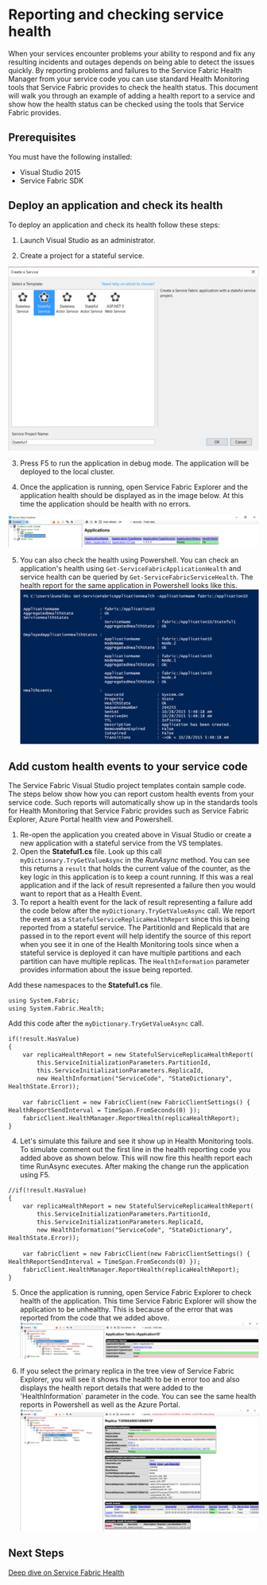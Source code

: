 <properties
   pageTitle="Service Fabric How to report and check health | Microsoft Azure"
   description="This article describes how you can send health reports from your service code and check your service's health using the Health Monitoring tools that Azure Service Fabric provides"
   services="service-fabric"
   documentationCenter=".net"
   authors="kunaldsingh"
   manager="timlt"
   editor=""/>

<tags
   ms.service="service-fabric"
   ms.devlang="dotnet"
   ms.topic="article"
   ms.tgt_pltfrm="NA"
   ms.workload="NA"
   ms.date="11/05/2015"
   ms.author="kunalds"/>


# Reporting and checking service health
When your services encounter problems your ability to respond and fix any resulting incidents and outages depends on being able to detect the issues quickly. By reporting problems and failures to the Service Fabric Health Manager from your service code you can use standard Health Monitoring tools that Service Fabric provides to check the health status. This document will walk you through an example of adding a health report to a service and show how the health status can be checked using the tools that Service Fabric provides.

## Prerequisites
You must have the following installed:
   * Visual Studio 2015
   * Service Fabric SDK

## Deploy an application and check its health
To deploy an application and check its health follow these steps:

1. Launch Visual Studio as an administrator.

2. Create a project for a stateful service.

  ![Create a Service Fabric Application with Stateful Service](./media/service-fabric-diagnostics-how-to-report-and-check-service-health/create-stateful-service-application.png)

3. Press F5 to run the application in debug mode. The application will be deployed to the local cluster.

4. Once the application is running, open Service Fabric Explorer and the application health should be displayed as in the image below. At this time the application should be health with no errors.

  ![Healthy Application in Service Fabric Explorer](./media/service-fabric-diagnostics-how-to-report-and-check-service-health/sfe-healthy-app.png)

5. You can also check the health using Powershell. You can check an application's health using ```Get-ServiceFabricApplicationHealth``` and service health can be queried by ```Get-ServiceFabricServiceHealth```. The health report for the same application in Powershell looks like this.
![Healthy Application in Powershell](./media/service-fabric-diagnostics-how-to-report-and-check-service-health/ps-healthy-app.png)

## Add custom health events to your service code
The Service Fabric Visual Studio project templates contain sample code. The steps below show how you can report custom health events from your service code. Such reports will automatically show up in the standards tools for Health Monitoring that Service Fabric provides such as Service Fabric Explorer, Azure Portal health view and Powershell.

1. Re-open the application you created above in Visual Studio or create a new application with a stateful service from the VS templates.
2. Open the **Stateful1.cs** file. Look up this call `myDictionary.TryGetValueAsync` in the *RunAsync* method. You can see this returns a `result` that holds the current value of the counter, as the key logic in this application is to keep a count running. If this was a real application and if the lack of result represented a failure then you would want to report that as a Health Event.
3. To report a health event for the lack of result representing a failure add the code below after the `myDictionary.TryGetValueAsync` call. We report the event as a `StatefulServiceReplicaHealthReport` since this is being reported from a stateful service. The PartitionId and ReplicaId that are passed in to the report event will help identify the source of this report when you see it in one of the Health Monitoring tools since when a stateful service is deployed it can have multiple partitions and each partition can have multiple replicas. The `HealthInformation` parameter provides information about the issue being reported.

Add these namespaces to the **Stateful1.cs** file.
```
using System.Fabric;
using System.Fabric.Health;
```

Add this code after the `myDictionary.TryGetValueAsync` call.
```
if(!result.HasValue)
{
    var replicaHealthReport = new StatefulServiceReplicaHealthReport(
        this.ServiceInitializationParameters.PartitionId,
        this.ServiceInitializationParameters.ReplicaId,
        new HealthInformation("ServiceCode", "StateDictionary", HealthState.Error));

    var fabricClient = new FabricClient(new FabricClientSettings() { HealthReportSendInterval = TimeSpan.FromSeconds(0) });
    fabricClient.HealthManager.ReportHealth(replicaHealthReport);
}
```

4. Let's simulate this failure and see it show up in Health Monitoring tools. To simulate comment out the first line in the health reporting code you added above as shown below. This will now fire this health report each time RunAsync executes. After making the change run the application using F5.
```
//if(!result.HasValue)
{
    var replicaHealthReport = new StatefulServiceReplicaHealthReport(
        this.ServiceInitializationParameters.PartitionId,
        this.ServiceInitializationParameters.ReplicaId,
        new HealthInformation("ServiceCode", "StateDictionary", HealthState.Error));

    var fabricClient = new FabricClient(new FabricClientSettings() { HealthReportSendInterval = TimeSpan.FromSeconds(0) });
    fabricClient.HealthManager.ReportHealth(replicaHealthReport);
}
```
5. Once the application is running, open Service Fabric Explorer to check health of the application. This time Service Fabric Explorer will show the application to be unhealthy. This is because of the error that was reported from the code that we added above.
![Unhealthy Application in Service Fabric Explorer](./media/service-fabric-diagnostics-how-to-report-and-check-service-health/sfe-unhealthy-app.png)

6. If you select the primary replica in the tree view of Service Fabric Explorer, you will see it shows the health to be in error too and also displays the health report details that were added to the 'HealthInformation` parameter in the code. You can see the same health reports in Powershell as well as the Azure Portal.
![Replica Health in Service Fabric Explorer](./media/service-fabric-diagnostics-how-to-report-and-check-service-health/replica-health-error-report.png)

## Next Steps
[Deep dive on Service Fabric Health](service-fabric-health-introduction.md)